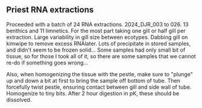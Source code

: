 ## Priest RNA extractions

Proceeded with a batch of 24 RNA extractions. 2024_DJR_003 to 026. 13 benthics and 11 limnetics. For the most part taking one gill or half gill per extraction. Large variability in gill size between 
ecotypes. Dabbing gill on kimwipe to remove excess RNAlater. Lots of precipitate in stored samples, and didn't seem to be frozen solid... Some samples had only small bit of tissue, so for those I 
took all of it, so there are some samples that we cannot re-do if something goes wrong...

Also, when homogenizing the tissue with the pestle, make sure to "plunge" up and down a bit at first to bring the sample off bottom of tube. Then forcefully twist pestle, ensuring contact between 
gill and side wall of tube. Homogenize to tiny bits. After 2 hour digestion in pK, these should be dissolved. 
